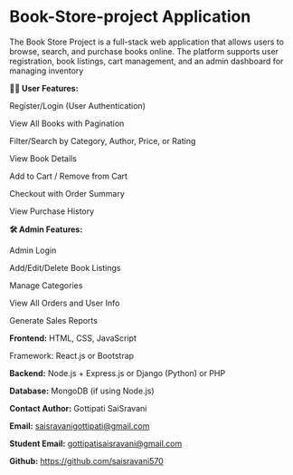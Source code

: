# Book-Store-project Application 

The Book Store Project is a full-stack web application that allows users to browse, search, and purchase books online. The platform supports user registration, book listings, cart management, and an admin dashboard for managing inventory 

**🧑‍💻 User Features:**

Register/Login (User Authentication)

View All Books with Pagination

Filter/Search by Category, Author, Price, or Rating

View Book Details

Add to Cart / Remove from Cart

Checkout with Order Summary

View Purchase History

**🛠️ Admin Features:**

Admin Login

Add/Edit/Delete Book Listings

Manage Categories

View All Orders and User Info

Generate Sales Reports

**Frontend:**
HTML, CSS, JavaScript

Framework: React.js or Bootstrap

**Backend:**
Node.js + Express.js or Django (Python) or PHP

**Database:**
MongoDB (if using Node.js)

**Contact Author:** Gottipati SaiSravani

**Email:** saisravanigottipati@gmail.com

**Student Email:** gottipatisaisravani@gmail.com

**Github:** https://github.com/saisravani570
